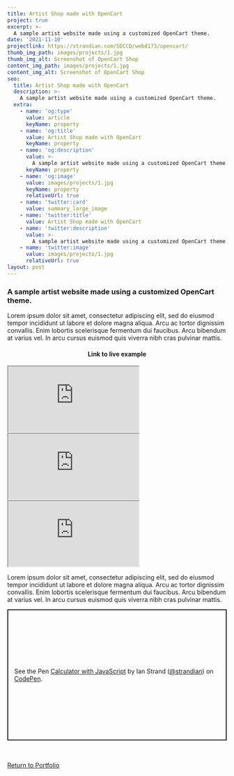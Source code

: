 ```yaml
---
title: Artist Shop made with OpenCart
project: true
excerpt: >-
  A sample artist website made using a customized OpenCart theme.
date: '2021-11-10'
projectlink: https://strandian.com/SDCCD/webd173/opencart/
thumb_img_path: images/projects/1.jpg
thumb_img_alt: Screenshot of OpenCart Shop
content_img_path: images/projects/1.jpg
content_img_alt: Screenshot of OpenCart Shop
seo:
  title: Artist Shop made with OpenCart
  description: >-
    A sample artist website made using a customized OpenCart theme.
  extra:
    - name: 'og:type'
      value: article
      keyName: property
    - name: 'og:title'
      value: Artist Shop made with OpenCart
      keyName: property
    - name: 'og:description'
      value: >-
        A sample artist website made using a customized OpenCart theme.
      keyName: property
    - name: 'og:image'
      value: images/projects/1.jpg
      keyName: property
      relativeUrl: true
    - name: 'twitter:card'
      value: summary_large_image
    - name: 'twitter:title'
      value: Artist Shop made with OpenCart
    - name: 'twitter:description'
      value: >-
        A sample artist website made using a customized OpenCart theme.
    - name: 'twitter:image'
      value: images/projects/1.jpg
      relativeUrl: true
layout: post
---
```


### A sample artist website made using a customized OpenCart theme.
Lorem ipsum dolor sit amet, consectetur adipiscing elit, sed do eiusmod tempor incididunt ut labore et dolore magna aliqua. Arcu ac tortor dignissim convallis. Enim lobortis scelerisque fermentum dui faucibus. Arcu bibendum at varius vel. In arcu cursus euismod quis viverra nibh cras pulvinar mattis.

<h4 align="center">
Link to live example
</h4>
<div id="hideweb1">
  <div class="thumbnail-container" title="Web Development Portfolio"><a href="https://strandian.com/SDCCD/webd173/opencart/" target="_blank">
    <div class="thumbnail">
      <iframe src="https://strandian.com/SDCCD/webd173/opencart/" onload="this.style.opacity = 1"></iframe>
    </div>
    </a> </div>
</div>
<div id="hideweb2">
  <div class="thumbnail-container" title="Web Development Portfolio"><a href="https://strandian.com/SDCCD/webd173/opencart/" target="_blank">
    <div class="thumbnail">
      <iframe src="https://strandian.com/SDCCD/webd173/opencart/" onload="this.style.opacity = 1"></iframe>
    </div>
    </a> </div>
</div>
<div id="hideweb3">
  <div class="thumbnail-container" title="Web Development Portfolio"><a href="https://strandian.com/SDCCD/webd173/opencart/" target="_blank">
    <div class="thumbnail">
      <iframe src="https://strandian.com/SDCCD/webd173/opencart/" onload="this.style.opacity = 1"></iframe>
    </div>
    </a> </div>
</div>

Lorem ipsum dolor sit amet, consectetur adipiscing elit, sed do eiusmod tempor incididunt ut labore et dolore magna aliqua. Arcu ac tortor dignissim convallis. Enim lobortis scelerisque fermentum dui faucibus. Arcu bibendum at varius vel. In arcu cursus euismod quis viverra nibh cras pulvinar mattis.

<p class="codepen" data-height="300" data-default-tab="html,result" data-slug-hash="ZEXyOEj" data-user="strandian" style="height: 300px; box-sizing: border-box; display: flex; align-items: center; justify-content: center; border: 2px solid; margin: 1em 0; padding: 1em;">
  <span>See the Pen <a href="https://codepen.io/strandian/pen/ZEXyOEj">
  Calculator with JavaScript</a> by Ian Strand (<a href="https://codepen.io/strandian">@strandian</a>)
  on <a href="https://codepen.io">CodePen</a>.</span>
</p>

<br />
<br />
<a class="button" href="/portfolio/">
  Return to Portfolio
</a>

<script async src="https://cpwebassets.codepen.io/assets/embed/ei.js"></script>